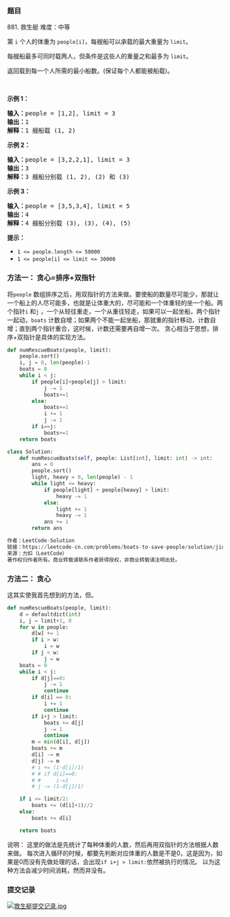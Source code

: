 ### 题目

881\. 救生艇 难度：中等
<p>第&nbsp;<code>i</code>&nbsp;个人的体重为&nbsp;<code>people[i]</code>，每艘船可以承载的最大重量为&nbsp;<code>limit</code>。</p>

<p>每艘船最多可同时载两人，但条件是这些人的重量之和最多为&nbsp;<code>limit</code>。</p>

<p>返回载到每一个人所需的最小船数。(保证每个人都能被船载)。</p>

<p>&nbsp;</p>

<p><strong>示例 1：</strong></p>

<pre><strong>输入：</strong>people = [1,2], limit = 3
<strong>输出：</strong>1
<strong>解释：</strong>1 艘船载 (1, 2)
</pre>

<p><strong>示例 2：</strong></p>

<pre><strong>输入：</strong>people = [3,2,2,1], limit = 3
<strong>输出：</strong>3
<strong>解释：</strong>3 艘船分别载 (1, 2), (2) 和 (3)
</pre>

<p><strong>示例 3：</strong></p>

<pre><strong>输入：</strong>people = [3,5,3,4], limit = 5
<strong>输出：</strong>4
<strong>解释：</strong>4 艘船分别载 (3), (3), (4), (5)</pre>

<p><strong>提示：</strong></p>

<ul>
	<li><code>1 &lt;=&nbsp;people.length &lt;= 50000</code></li>
	<li><code>1 &lt;= people[i] &lt;=&nbsp;limit &lt;= 30000</code></li>
</ul>

### 方法一： 贪心=排序+双指针

将`people`
数组排序之后，用双指针的方法来做。要使船的数量尽可能少，那就让一个船上的人尽可能多，也就是让体重大的，尽可能和一个体重轻的坐一个船。两个指针`i`
和`j`
，一个从轻往重走，一个从重往轻走，如果可以一起坐船，两个指针一起动，`boats`
计数自增；如果两个不能一起坐船，那就重的指针移动，计数自增；直到两个指针重合，这时候，计数还需要再自增一次。
贪心相当于思想，排序+双指针是具体的实现方法。

``` python
def numRescueBoats(people, limit):
    people.sort()
    i, j = 0, len(people)-1
    boats = 0
    while i < j:
        if people[i]+people[j] > limit:
            j -= 1
            boats+=1
        else:
            boats+=1
            i += 1
            j -= 1
        if i==j:
            boats+=1
    return boats
```

``` python
class Solution:
    def numRescueBoats(self, people: List[int], limit: int) -> int:
        ans = 0
        people.sort()
        light, heavy = 0, len(people) - 1
        while light <= heavy:
            if people[light] + people[heavy] > limit:
                heavy -= 1
            else:
                light += 1
                heavy -= 1
            ans += 1
        return ans

作者：LeetCode-Solution
链接：https://leetcode-cn.com/problems/boats-to-save-people/solution/jiu-sheng-ting-by-leetcode-solution-0nsp/
来源：力扣（LeetCode）
著作权归作者所有。商业转载请联系作者获得授权，非商业转载请注明出处。
```

### 方法二： 贪心

这其实使我首先想到的方法，但。

``` python
def numRescueBoats(people, limit):
    d = defaultdict(int)
    i, j = limit+1, 0
    for w in people:
        d[w] += 1
        if i > w:
            i = w
        if j < w:
            j = w
    boats = 0
    while i < j:
        if d[j]==0:
            j -= 1
            continue
        if d[i] == 0:
            i += 1
            continue
        if i+j > limit:
            boats += d[j]
            j -= 1
            continue
        m = min(d[i], d[j])
        boats += m
        d[i] -= m
        d[j] -= m
        # i += (1-d[i]/1)
        # # if d[i]==0:
        # #     i-=1
        # j -= (1-d[j]/1)

    if i <= limit/2:
        boats += (d[i]+1)//2
    else:
        boats += d[i]

    return boats
```

说明： 这里的做法是先统计了每种体重的人数，然后再用双指针的方法根据人数来做。
每次进入循环的时候，都要先判断对应体重的人数是不是0，这是因为，如果是0而没有先做处理的话，会出现`if i+j > limit:`依然被执行的情况。
以为这种方法会减少时间消耗，然而并没有。

### 提交记录

[![救生艇提交记录.jpg](https://z3.ax1x.com/2021/08/26/hKF2jK.jpg)](https://imgtu.com/i/hKF2jK)